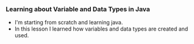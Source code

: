 ### Learning about Variable and Data Types in Java 
- I'm starting from scratch and learning java.
- In this lesson I learned how variables and data types are created and used.
